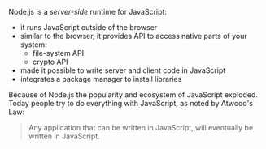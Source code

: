 
Node.js is a _server-side_ runtime for JavaScript:

- it runs JavaScript outside of the browser
- similar to the browser, it provides API to access native parts of your system:
  - file-system API
  - crypto API
- made it possible to write server and client code in JavaScript
- integrates a package manager to install libraries

Because of Node.js the popularity and ecosystem of JavaScript exploded. Today people try to do everything with JavaScript, as noted by Atwood's Law:

> Any application that can be written in JavaScript, will eventually be written in JavaScript.
